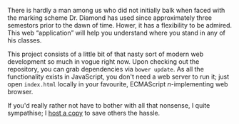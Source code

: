 There is hardly a man among us who did not initially balk when faced with
the marking scheme Dr. Diamond has used since approximately three semestors
prior to the dawn of time. Hower, it has a flexibility to be admired.
This web &ldquo;application&rdquo; will help you understand where you
stand in any of his classes.

This project consists of a little bit of that nasty sort of modern web
development so much in vogue right now. Upon checking out the repository,
you can grab dependencies via `bower update`. As all
the functionality exists in JavaScript, you don't need a web server to
run it; just open `index.html` locally in your favourite,
ECMAScript&nbsp;_n_-implementing web browser.

If you'd really rather not have to bother with all that nonsense, I quite
sympathise; I [host a copy](http://falcon.acadiau.ca/~105709c/jimcantations/)
to save others the hassle.